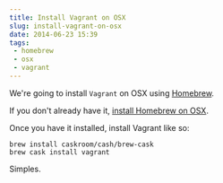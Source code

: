 ```yaml
---
title: Install Vagrant on OSX
slug: install-vagrant-on-osx
date: 2014-06-23 15:39
tags: 
 - homebrew
 - osx
 - vagrant
---
```

We're going to install `Vagrant` on OSX using [Homebrew](http://brew.sh/).

If you don't already have it, [install Homebrew on OSX](http://adamkdean.co.uk/blog/read/138/install-homebrew-on-osx). 

Once you have it installed, install Vagrant like so:

    brew install caskroom/cash/brew-cask
    brew cask install vagrant

Simples.